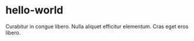 # hello-world
Curabitur in congue libero. Nulla aliquet efficitur elementum. Cras eget eros libero.
